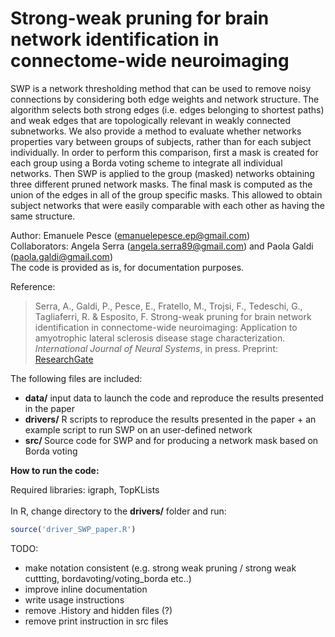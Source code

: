 # Strong-weak pruning for brain network identification in connectome-wide neuroimaging

SWP is a network thresholding method that can be used to remove noisy connections by considering both edge weights and network structure. The algorithm selects both strong edges (i.e. edges belonging to shortest paths) and weak edges that are topologically relevant in weakly connected subnetworks. We also provide a method to evaluate whether networks properties vary between groups of subjects, rather than for each subject individually. In order to perform this comparison, first a mask is created for each group using a Borda voting scheme to integrate all individual networks. Then SWP is applied to the group (masked) networks obtaining three different pruned network masks. The final mask is computed as the union of the edges in all of the group specific masks. This allowed to obtain subject networks that were easily comparable with each other as having the same structure.

Author: Emanuele Pesce (emanuelepesce.ep@gmail.com) <br/>
Collaborators: Angela Serra (angela.serra89@gmail.com) and Paola Galdi (paola.galdi@gmail.com) <br/>
The code is provided as is, for documentation purposes.  <br/>

Reference:
  > Serra, A., Galdi, P., Pesce, E., Fratello, M., Trojsi, F., Tedeschi, G., Tagliaferri, R. & Esposito, F. Strong-weak pruning for brain network identification in connectome-wide neuroimaging: Application to amyotrophic lateral sclerosis disease stage characterization. *International Journal of Neural Systems*, in press. Preprint: [ResearchGate](https://www.researchgate.net/publication/331131426_Strong-weak_pruning_for_brain_network_identification_in_connectome-wide_neuroimaging_Application_to_amyotrophic_lateral_sclerosis_disease_stage_characterization)

The following files are included:
* <b>data/</b> input data to launch the code and reproduce the results presented in the paper</br>
* <b>drivers/</b> R scripts to reproduce the results presented in the paper + an example script to run SWP on an user-defined network</br>
* <b>src/ </b> Source code for SWP and for producing a network mask based on Borda voting</br>


<b>How to run the code:</b><br/>

Required libraries: igraph, TopKLists<br/>
<br/>
In R, change directory to the <b>drivers/</b> folder and run:<br/>
```R
source('driver_SWP_paper.R')
```

TODO:
- make notation consistent (e.g. strong weak pruning / strong weak cuttting, bordavoting/voting_borda etc..)
- improve inline documentation
- write usage instructions
- remove .History and hidden files (?)
- remove print instruction in src files 
